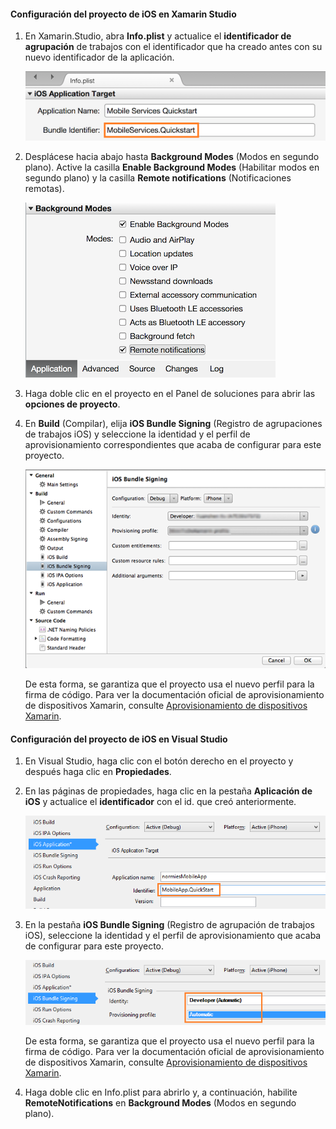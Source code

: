 #### <a name="configure-the-ios-project-in-xamarin-studio"></a>Configuración del proyecto de iOS en Xamarin Studio
1. En Xamarin.Studio, abra **Info.plist** y actualice el **identificador de agrupación** de trabajos con el identificador que ha creado antes con su nuevo identificador de la aplicación.

    ![](./media/app-service-mobile-xamarin-ios-configure-project/mobile-services-ios-push-21.png)
2. Desplácese hacia abajo hasta **Background Modes** (Modos en segundo plano). Active la casilla **Enable Background Modes** (Habilitar modos en segundo plano) y la casilla **Remote notifications** (Notificaciones remotas).

    ![](./media/app-service-mobile-xamarin-ios-configure-project/mobile-services-ios-push-22.png)
3. Haga doble clic en el proyecto en el Panel de soluciones para abrir las **opciones de proyecto**.
4. En **Build** (Compilar), elija **iOS Bundle Signing** (Registro de agrupaciones de trabajos iOS) y seleccione la identidad y el perfil de aprovisionamiento correspondientes que acaba de configurar para este proyecto.

   ![](./media/app-service-mobile-xamarin-ios-configure-project/mobile-services-ios-push-20.png)

   De esta forma, se garantiza que el proyecto usa el nuevo perfil para la firma de código. Para ver la documentación oficial de aprovisionamiento de dispositivos Xamarin, consulte [Aprovisionamiento de dispositivos Xamarin].

#### <a name="configure-the-ios-project-in-visual-studio"></a>Configuración del proyecto de iOS en Visual Studio
1. En Visual Studio, haga clic con el botón derecho en el proyecto y después haga clic en **Propiedades**.
2. En las páginas de propiedades, haga clic en la pestaña **Aplicación de iOS** y actualice el **identificador** con el id. que creó anteriormente.

    ![](./media/app-service-mobile-xamarin-ios-configure-project/mobile-services-ios-push-23.png)
3. En la pestaña **iOS Bundle Signing** (Registro de agrupación de trabajos iOS), seleccione la identidad y el perfil de aprovisionamiento que acaba de configurar para este proyecto.

    ![](./media/app-service-mobile-xamarin-ios-configure-project/mobile-services-ios-push-24.png)

    De esta forma, se garantiza que el proyecto usa el nuevo perfil para la firma de código. Para ver la documentación oficial de aprovisionamiento de dispositivos Xamarin, consulte [Aprovisionamiento de dispositivos Xamarin].
4. Haga doble clic en Info.plist para abrirlo y, a continuación, habilite **RemoteNotifications** en **Background Modes** (Modos en segundo plano).

[Aprovisionamiento de dispositivos Xamarin]: http://developer.xamarin.com/guides/ios/getting_started/installation/device_provisioning/


<!--HONumber=Dec16_HO2-->


